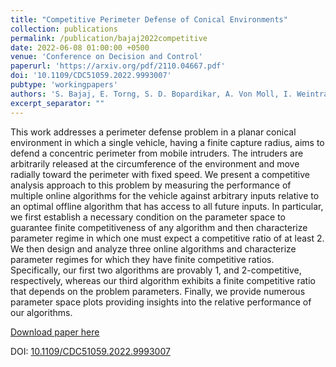 ```yaml
---
title: "Competitive Perimeter Defense of Conical Environments"
collection: publications
permalink: /publication/bajaj2022competitive
date: 2022-06-08 01:00:00 +0500
venue: 'Conference on Decision and Control'
paperurl: 'https://arxiv.org/pdf/2110.04667.pdf'
doi: '10.1109/CDC51059.2022.9993007'
pubtype: 'workingpapers'
authors: 'S. Bajaj, E. Torng, S. D. Bopardikar, A. Von Moll, I. Weintraub, E. Garcia, D. W. Casbeer'
excerpt_separator: ""
---
```

This work addresses a perimeter defense problem in a planar conical environment in which a single vehicle, having a finite capture radius, aims to defend a concentric perimeter from mobile intruders. The intruders are arbitrarily released at the circumference of the environment and move radially toward the perimeter with fixed speed. We present a competitive analysis approach to this problem by measuring the performance of multiple online algorithms for the vehicle against arbitrary inputs relative to an optimal offline algorithm that has access to all future inputs. In particular, we first establish a necessary condition on the parameter space to guarantee finite competitiveness of any algorithm and then characterize parameter regime in which one must expect a competitive ratio of at least 2. We then design and analyze three online algorithms and characterize parameter regimes for which they have finite competitive ratios. Specifically, our first two algorithms are provably 1, and 2-competitive, respectively, whereas our third algorithm exhibits a finite competitive ratio that depends on the problem parameters. Finally, we provide numerous parameter space plots providing insights into the relative performance of our algorithms.

[Download paper here](https://arxiv.org/pdf/2110.04667.pdf)

DOI: [10.1109/CDC51059.2022.9993007](https://doi.org/10.1109/CDC51059.2022.9993007)